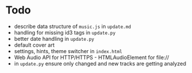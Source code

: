 # Todo
- describe data structure of `music.js` in `update.md`
- handling for missing id3 tags in `update.py`
- better date handling in `update.py`
- default cover art
- settings, hints, theme switcher in `index.html`
- Web Audio API for HTTP/HTTPS - HTMLAudioElement for file://
- in `update.py` ensure only changed and new tracks are getting analyzed
